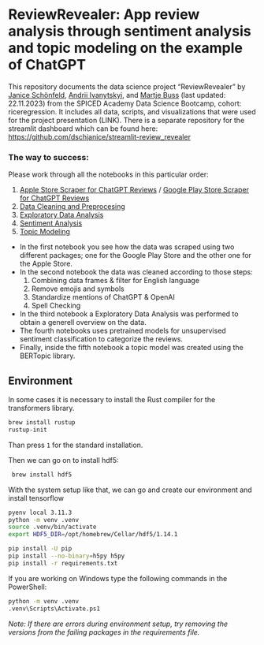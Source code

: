 # ReviewRevealer: App review analysis through sentiment analysis and topic modeling on the example of ChatGPT


This repository documents the data science project “ReviewRevealer” by [Janice Schönfeld](https://www.linkedin.com/in/janice-schönfeld/), [Andrii Ivanytskyi](https://www.linkedin.com/in/andrii-ivanytskyi-908364292/), and [Martje Buss](https://www.linkedin.com/in/martje-buss-104550217/?originalSubdomain=de) (last updated: 22.11.2023) from the SPICED Academy Data Science Bootcamp, cohort: riceregression. It includes all data, scripts, and visualizations that were used for the project presentation (LINK). There is a separate repository for the streamlit dashboard which can be found here: https://github.com/dschjanice/streamlit-review_revealer

### The way to success:

Please work through all the notebooks in this particular order:

1. [Apple Store Scraper for ChatGPT Reviews](notebooks/0_review-scraper_apple.ipynb) / [Google Play Store Scraper for ChatGPT Reviews](notebooks/0_review-scraper_google.py)
2. [Data Cleaning and Preprocesing](notebooks/2_data_cleaning_combined.ipynb)
3. [Exploratory Data Analysis](notebooks/1_eda_combined.ipynb)
4. [Sentiment Analysis](notebooks/3_sentiment-reviewwise.ipynb)
5. [Topic Modeling](notebooks/4_bertopic_topic-modeling.ipynb)


- In the first notebook you see how the data was scraped using two different packages; one for the Google Play Store and the other one for the Apple Store.
- In the second notebook the data was cleaned according to those steps:
    1. Combining data frames & filter for English language
    2. Remove emojis and symbols
    3. Standardize mentions of ChatGPT & OpenAI
    4. Spell Checking
- In the third notebook a Exploratory Data Analysis was performed to obtain a generell overview on the data. 
- The fourth notebooks uses pretrained models for unsupervised sentiment classification to categorize the reviews.
- Finally, inside the fifth notebook a topic model was created using the BERTopic library.



## Environment

In some cases it is necessary to install the Rust compiler for the transformers library.

```BASH
brew install rustup
rustup-init
```
Than press ```1``` for the standard installation.

Then we can go on to install hdf5:

```BASH
 brew install hdf5
```
With the system setup like that, we can go and create our environment and install tensorflow

```BASH
pyenv local 3.11.3
python -m venv .venv
source .venv/bin/activate
export HDF5_DIR=/opt/homebrew/Cellar/hdf5/1.14.1

pip install -U pip
pip install --no-binary=h5py h5py
pip install -r requirements.txt
```
If you are working on Windows type the following commands in the PowerShell:

```sh
python -m venv .venv
.venv\Scripts\Activate.ps1
```

*Note: If there are errors during environment setup, try removing the versions from the failing packages in the requirements file.*
